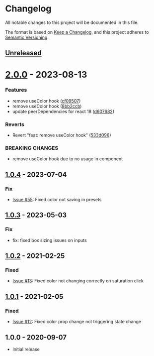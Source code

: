 # Changelog

All notable changes to this project will be documented in this file.

The format is based on [Keep a Changelog](https://keepachangelog.com/en/1.0.0/),
and this project adheres to [Semantic Versioning](https://semver.org/spec/v2.0.0.html).

## [Unreleased]

# [2.0.0] - 2023-08-13

### Features

- remove useColor hook ([cf09507](https://github.com/jeslage/react-pick-color/commit/cf0950706f699cfd5124aeb824639215569958c5))
- remove useColor hook ([8bb2ccb](https://github.com/jeslage/react-pick-color/commit/8bb2ccb2dad2bb42790e49e3d8b44f5911accf34))
- update peerDependencies for react 18 ([d607682](https://github.com/jeslage/react-pick-color/commit/d607682f1414057fa62fdb4ba63c36db310d68ab))

### Reverts

- Revert "feat: remove useColor hook" ([533d096](https://github.com/jeslage/react-pick-color/commit/533d096854c888edf5f4b4321196b0e71d6a9762))

### BREAKING CHANGES

- remove useColor hook due to no usage in component

## [1.0.4] - 2023-07-04

### Fix

- [Issue #55](https://github.com/jeslage/react-pick-color/issues/55): Fixed color not saving in presets

## [1.0.3] - 2023-05-03

### Fix

- fix: fixed box sizing issues on inputs

## [1.0.2] - 2021-02-25

### Fixed

- [Issue #13](https://github.com/jeslage/react-pick-color/issues/13): Fixed color not changing correctly on saturation click

## [1.0.1] - 2021-02-05

### Fixed

- [Issue #12](https://github.com/jeslage/react-pick-color/issues/12): Fixed color prop change not triggering state change

## 1.0.0 - 2020-09-07

- Initial release

[unreleased]: https://github.com/jeslage/react-pick-color/compare/v2.0.0...beta
[2.0.0]: https://github.com/jeslage/react-pick-color/compare/v1.0.4...v2.0.0
[1.0.4]: https://github.com/jeslage/react-pick-color/compare/v1.0.3...v1.0.4
[1.0.3]: https://github.com/jeslage/react-pick-color/compare/v1.0.2...v1.0.3
[1.0.2]: https://github.com/jeslage/react-pick-color/compare/v1.0.1...v1.0.2
[1.0.1]: https://github.com/jeslage/react-pick-color/compare/v1.0.0...v1.0.1
